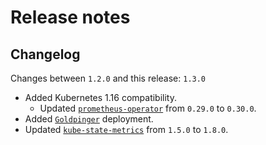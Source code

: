 # Release notes

## Changelog

Changes between `1.2.0` and this release: `1.3.0`

- Added Kubernetes 1.16 compatibility.
  - Updated [`prometheus-operator`](../../katalog/prometheus-operator/) from `0.29.0` to `0.30.0`.
- Added [`Goldpinger`](../../katalog/goldpinger) deployment.
- Updated [`kube-state-metrics`](../../katalog/kube-state-metrics) from `1.5.0` to `1.8.0`.
